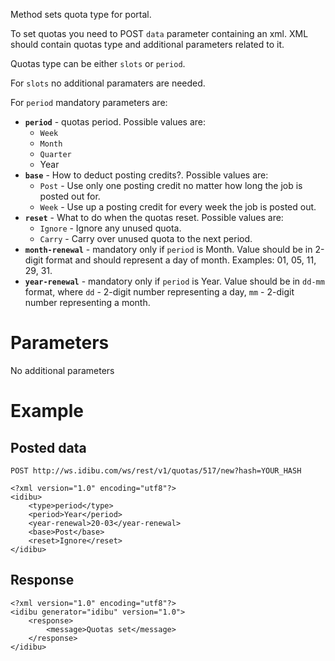 <p>Method sets quota type for portal.</p>
<p>To set quotas you need to POST <code>data</code> parameter containing an xml. XML should contain quotas type and additional parameters related to it.</p>
<p>Quotas type can be either <code>slots</code> or <code>period</code>.</p>
<p>For <code>slots</code> no additional paramaters are needed.</p>
<p>For <code>period</code> mandatory parameters are:</p>
<ul>
	<li><strong><code>period</code></strong> - quotas period. Possible values are:
		<ul>
			<li><code>Week</code></li>
			<li><code>Month</code></li>
			<li><code>Quarter</code></li>
			<li>Year</li>
		</ul></li>
	<li><strong><code>base</code></strong> - How to deduct posting credits?. Possible values are:
		<ul>
			<li><code>Post</code> - Use only one posting credit no matter how long the job is posted out for.</li>
			<li><code>Week</code> - Use up a posting credit for every week the job is posted out.</li>
		</ul></li>
	<li><strong><code>reset</code></strong> - What to do when the quotas reset. Possible values are:
		<ul>
			<li><code>Ignore</code> - Ignore any unused quota.</li>
			<li><code>Carry</code> - Carry over unused quota to the next period.</li>
		</ul></li>
	<li><strong><code>month-renewal</code></strong> - mandatory only if <code>period</code> is Month. Value should be in 2-digit format and should represent a day of month. Examples: 01, 05, 11, 29, 31.</li>
	<li><strong><code>year-renewal</code></strong> - mandatory only if <code>period</code> is Year. Value should be in <code>dd-mm</code> format, where <code>dd</code> - 2-digit number representing a day, <code>mm</code> - 2-digit number representing a month.</li>
</ul>
<h1>Parameters</h1>
<p>No additional parameters</p>
<h1>Example</h1>
<h2>Posted data</h2>
<pre><code>POST http://ws.idibu.com/ws/rest/v1/quotas/517/new?hash=YOUR_HASH</code></pre>
<pre><code type="xml">&lt;?xml version=&quot;1.0&quot; encoding=&quot;utf8&quot;?&gt;
&lt;idibu&gt;
    &lt;type&gt;period&lt;/type&gt;
    &lt;period&gt;Year&lt;/period&gt;
    &lt;year-renewal&gt;20-03&lt;/year-renewal&gt;
    &lt;base&gt;Post&lt;/base&gt;
    &lt;reset&gt;Ignore&lt;/reset&gt;
&lt;/idibu&gt;
</code></pre>
<h2>Response</h2>
<pre><code type="xml">&lt;?xml version=&quot;1.0&quot; encoding=&quot;utf8&quot;?&gt;
&lt;idibu generator=&quot;idibu&quot; version=&quot;1.0&quot;&gt;
    &lt;response&gt;
        &lt;message&gt;Quotas set&lt;/message&gt;
    &lt;/response&gt;
&lt;/idibu&gt;
</code></pre>

